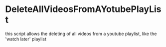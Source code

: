 # DeleteAllVideosFromAYotubePlayList
 this script allows the deleting of all videos from a youtube playlist, like the 'watch later' playlist
